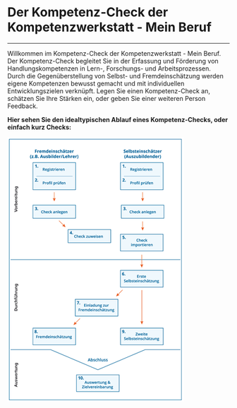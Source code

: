 # Der Kompetenz-Check der Kompetenzwerkstatt - Mein Beruf 

- - -

Willkommen im Kompetenz-Check der Kompetenzwerkstatt - Mein Beruf. Der Kompetenz-Check begleitet Sie in der Erfassung und Förderung von Handlungskompetenzen in Lern-, Forschungs- und Arbeitsprozessen. Durch die Gegenüberstellung von Selbst- und Fremdeinschätzung werden eigene Kompetenzen bewusst gemacht und mit individuellen Entwicklungszielen verknüpft. Legen Sie einen Kompetenz-Check an, schätzen Sie Ihre Stärken ein, oder geben Sie einer weiteren Person Feedback.

**Hier sehen Sie den idealtypischen Ablauf eines Kompetenz-Checks, oder einfach kurz Checks:**

![Übersicht der Rollen und Schritte im Kompetenz-Check](media/KCAblauf.jpg)